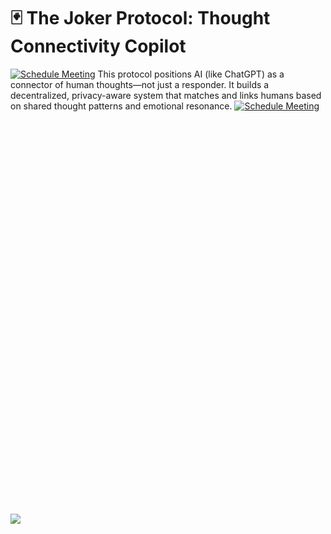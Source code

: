 # 🃏 The Joker Protocol: Thought Connectivity Copilot
[![Schedule Meeting](https://img.shields.io/badge/Book-15_min_Meeting-00a2ff?style=for-the-badge&logo=calendly)](https://calendly.com/mansour-jocker/15min)
This protocol positions AI (like ChatGPT) as a connector of human thoughts—not just a responder. It builds a decentralized, privacy-aware system that matches and links humans based on shared thought patterns and emotional resonance.
[![Schedule Meeting](https://img.shields.io/badge/Book-15_min_Meeting-00a2ff?style=for-the-badge&logo=calendly)](https://calendly.com/mansour-jocker/15min)
<!-- Calendly inline widget -->
<div class="calendly-inline-widget" 
     data-url="https://calendly.com/mansour-jocker/15min" 
     style="min-width:320px;height:630px;"></div>
<a href="https://calendly.com/mansour-jocker/15min">
  <img src="https://img.shields.io/badge/Schedule-Call-00a2ff?logo=calendly">
</a>
